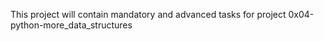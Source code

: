 This project will contain mandatory and advanced tasks for project 0x04-python-more_data_structures
